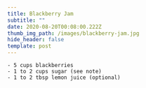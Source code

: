 ```yaml
---
title: Blackberry Jam
subtitle: ""
date: 2020-08-20T00:08:00.222Z
thumb_img_path: /images/blackberry-jam.jpg
hide_header: false
template: post
---
```


    - 5 cups blackberries
    - 1 to 2 cups sugar (see note)
    - 1 to 2 tbsp lemon juice (optional)
